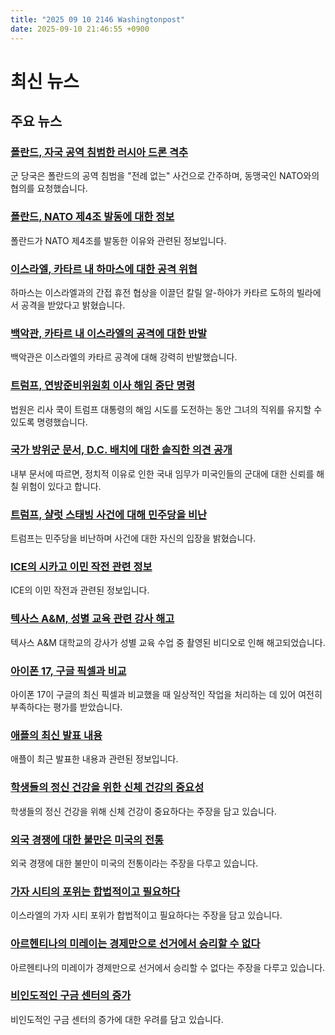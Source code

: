 ```yaml
---
title: "2025 09 10 2146 Washingtonpost"
date: 2025-09-10 21:46:55 +0900
---
```


# 최신 뉴스

## 주요 뉴스
### [폴란드, 자국 공역 침범한 러시아 드론 격추](https://www.washingtonpost.com/world/2025/09/10/poland-russia-nato-drones-ukraine-war/)
군 당국은 폴란드의 공역 침범을 "전례 없는" 사건으로 간주하며, 동맹국인 NATO와의 협의를 요청했습니다.

### [폴란드, NATO 제4조 발동에 대한 정보](https://www.washingtonpost.com/world/2025/09/10/poland-russia-ukraine-drone-article-4-nato/)
폴란드가 NATO 제4조를 발동한 이유와 관련된 정보입니다.

### [이스라엘, 카타르 내 하마스에 대한 공격 위협](https://www.washingtonpost.com/world/2025/09/10/israel-qatar-strike-hamas/)
하마스는 이스라엘과의 간접 휴전 협상을 이끌던 칼릴 알-하야가 카타르 도하의 빌라에서 공격을 받았다고 밝혔습니다.

### [백악관, 카타르 내 이스라엘의 공격에 대한 반발](https://www.washingtonpost.com/politics/2025/09/10/trump-rebukes-israel-qatar-strike/)
백악관은 이스라엘의 카타르 공격에 대해 강력히 반발했습니다.

### [트럼프, 연방준비위원회 이사 해임 중단 명령](https://www.washingtonpost.com/business/2025/09/09/trump-fed-lisa-cook/)
법원은 리사 쿡이 트럼프 대통령의 해임 시도를 도전하는 동안 그녀의 직위를 유지할 수 있도록 명령했습니다.

### [국가 방위군 문서, D.C. 배치에 대한 솔직한 의견 공개](https://www.washingtonpost.com/national-security/2025/09/10/national-guard-trump-dc/)
내부 문서에 따르면, 정치적 이유로 인한 국내 임무가 미국인들의 군대에 대한 신뢰를 해칠 위험이 있다고 합니다.

### [트럼프, 샬럿 스태빙 사건에 대해 민주당을 비난](https://www.washingtonpost.com/politics/2025/09/10/trump-charlotte-stabbing-politics/)
트럼프는 민주당을 비난하며 사건에 대한 자신의 입장을 밝혔습니다.

### [ICE의 시카고 이민 작전 관련 정보](https://www.washingtonpost.com/nation/2025/09/10/chicago-ice-raids/)
ICE의 이민 작전과 관련된 정보입니다.

### [텍사스 A&M, 성별 교육 관련 강사 해고](https://www.washingtonpost.com/nation/2025/09/09/texasam-gender-teachings/)
텍사스 A&M 대학교의 강사가 성별 교육 수업 중 촬영된 비디오로 인해 해고되었습니다.

### [아이폰 17, 구글 픽셀과 비교](https://www.washingtonpost.com/technology/2025/09/11/apple-phone-17-ai-ios-google-pixel/)
아이폰 17이 구글의 최신 픽셀과 비교했을 때 일상적인 작업을 처리하는 데 있어 여전히 부족하다는 평가를 받았습니다.

### [애플의 최신 발표 내용](https://www.washingtonpost.com/technology/2025/09/09/apple-event-2025-iphone-17-pro-air/)
애플이 최근 발표한 내용과 관련된 정보입니다.

### [학생들의 정신 건강을 위한 신체 건강의 중요성](https://www.washingtonpost.com/opinions/2025/09/10/linda-mcmahon-rfk-jr-mental-health-students/)
학생들의 정신 건강을 위해 신체 건강이 중요하다는 주장을 담고 있습니다.

### [외국 경쟁에 대한 불만은 미국의 전통](https://www.washingtonpost.com/opinions/2025/09/10/trump-tariffs-china-competition/)
외국 경쟁에 대한 불만이 미국의 전통이라는 주장을 다루고 있습니다.

### [가자 시티의 포위는 합법적이고 필요하다](https://www.washingtonpost.com/opinions/2025/09/10/gaza-city-siege-israel-hamas/)
이스라엘의 가자 시티 포위가 합법적이고 필요하다는 주장을 담고 있습니다.

### [아르헨티나의 미레이는 경제만으로 선거에서 승리할 수 없다](https://www.washingtonpost.com/opinions/2025/09/10/milei-argentina-economy-corruption-elections/)
아르헨티나의 미레이가 경제만으로 선거에서 승리할 수 없다는 주장을 다루고 있습니다.

### [비인도적인 구금 센터의 증가](https://www.washingtonpost.com/opinions/2025/09/09/immigration-detention-centers-poor-conditions/)
비인도적인 구금 센터의 증가에 대한 우려를 담고 있습니다.